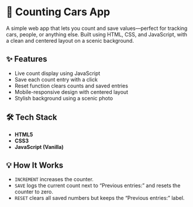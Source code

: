 # 🚗 Counting Cars App

A simple web app that lets you count and save values—perfect for tracking cars, people, or anything else. Built using HTML, CSS, and JavaScript, with a clean and centered layout on a scenic background.


## ✨ Features

- Live count display using JavaScript
- Save each count entry with a click
- Reset function clears counts and saved entries
- Mobile-responsive design with centered layout
- Stylish background using a scenic photo

## 🛠 Tech Stack

- **HTML5**
- **CSS3**
- **JavaScript (Vanilla)**

## 💡 How It Works

- `INCREMENT` increases the counter.
- `SAVE` logs the current count next to “Previous entries:” and resets the counter to zero.
- `RESET` clears all saved numbers but keeps the “Previous entries:” label.

